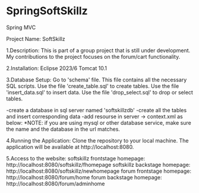 # SpringSoftSkillz
Spring MVC

Project Name: SoftSkillz

1.Description:
This is part of a group project that is still under development. My contributions to the project focuses on the forum/cart functionality.

2.Installation:
Eclipse 2023/6
Tomcat 10.1

3.Database Setup:
Go to 'schema' file. This file contains all the necessary SQL scripts.
Use the file 'create_table.sql' to create tables. 
Use the file 'insert_data.sql' to insert data.
Use the file 'drop_select.sql' to drop or select tables.

-create a database in sql server named 'softskillzdb'
-create all the tables and insert corresponding data
-add resourse in server -> context.xml as below:
*NOTE: if you are using mysql or other database service, make sure the name and the database in the url matches. 

<Resource name="connectSqlServerJdbc/SystemService"
		type="javax.sql.DataSource" auth="Container"
		username="your username"
		password="your password"
		driverClassName="com.microsoft.sqlserver.jdbc.SQLServerDriver"
		url="jdbc:sqlserver://localhost:1433;databaseName=softskillzdb;encrypt=true;trustServerCertificate=true" />


4.Running the Application:
Clone the repository to your local machine.
The application will be available at http://localhost:8080.


5.Access to the website:
softskillz frontstage homepage: http://localhost:8080/softskillz/fhomepage
softskillz backstage homepage: http://localhost:8080/softskillz/newhomepage
forum frontstage homepage: http://localhost:8080/forum/home
forum backstage homepage: http://localhost:8080/forum/adminhome



